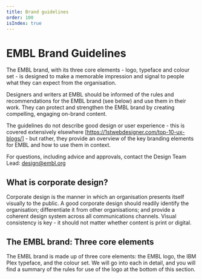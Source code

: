 ```yaml
---
title: Brand guidelines
order: 100
isIndex: true
---
```

# EMBL Brand Guidelines

The EMBL brand, with its three core elements - logo, typeface and colour set - is designed to make a memorable impression and signal to people what they can expect from the organisation.

Designers and writers at EMBL should be informed of the rules and recommendations for the EMBL brand (see below) and use them in their work. They can protect and strengthen the EMBL brand by creating compelling, engaging on-brand content.

The guidelines do not describe good design or user experience - this is covered extensively elsewhere [https://1stwebdesigner.com/top-10-ux-blogs/] - but rather, they provide an overview of the key branding elements for EMBL and how to use them in context.

For questions, including advice and approvals, contact the Design Team Lead: <a href="mailto:design@embl.org">design@embl.org</a>

## What is corporate design?

Corporate design is the manner in which an organisation presents itself visually to the public. A good corporate design should readily identify the organisation; differentiate it from other organisations; and provide a coherent design system across all communications channels.  Visual consistency is key - it should not matter whether content is print or digital.

## The EMBL brand: Three core elements

The EMBL brand is made up of three core elements: the EMBL logo, the IBM Plex typeface, and the colour set. We will go into each in detail, and you will find a summary of the rules for use of the logo at the bottom of this section.
